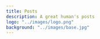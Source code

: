 ```yaml
---
title: Posts
description: A great human's posts
logo: "../images/logo.png"
background: "../images/base.jpg"
---
```

